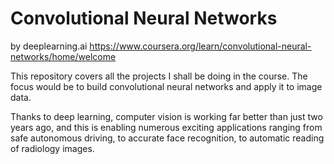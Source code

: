 # Convolutional Neural Networks
by deeplearning.ai
https://www.coursera.org/learn/convolutional-neural-networks/home/welcome

This repository covers all the projects I shall be doing in the course. The focus would be to build convolutional neural networks and apply it to image data. 

Thanks to deep learning, computer vision is working far better than just two years ago, and this is enabling numerous exciting applications ranging from safe autonomous driving, to accurate face recognition, to automatic reading of radiology images. 
